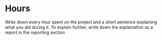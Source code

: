 # Hours
Write down every hour spent on the project and a short sentence explaining what you did during it. To explain further, write down the explaination as a report in the reporting section
